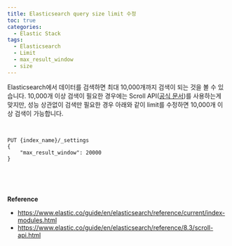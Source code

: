 ```yaml
---
title: Elasticsearch query size limit 수정
toc: true
categories:
  - Elastic Stack
tags:
  - Elasticsearch
  - Limit
  - max_result_window
  - size
---
```


Elasticsearch에서 데이터를 검색하면 최대 10,000개까지 검색이 되는 것을 볼 수 있습니다. 10,000개 이상 검색이 필요한 경우에는 Scroll API([공식 문서](https://www.elastic.co/guide/en/elasticsearch/reference/8.3/scroll-api.html))를 사용하는게 맞지만, 성능 상관없이 검색만 필요한 경우 아래와 같이 limit를 수정하면 10,000개 이상 검색이 가능합니다.


 



```
PUT {index_name}/_settings
{
	"max_result_window": 20000
}
```

 


 


**Reference**


* <https://www.elastic.co/guide/en/elasticsearch/reference/current/index-modules.html>
* <https://www.elastic.co/guide/en/elasticsearch/reference/8.3/scroll-api.html>
